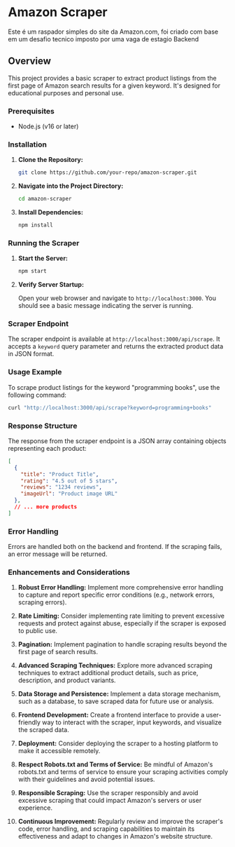 # Amazon Scraper 
Este é um raspador simples do site da Amazon.com, foi criado com base em um desafio tecnico imposto por uma vaga de estagio Backend
## Overview

This project provides a basic scraper to extract product listings from the first page of Amazon search results for a given keyword. It's designed for educational purposes and personal use.

### Prerequisites

- Node.js (v16 or later)

### Installation

1. **Clone the Repository:**

   ```bash
   git clone https://github.com/your-repo/amazon-scraper.git
   ```

2. **Navigate into the Project Directory:**

   ```bash
   cd amazon-scraper
   ```

3. **Install Dependencies:**

   ```bash
   npm install
   ```

### Running the Scraper

1. **Start the Server:**

   ```bash
   npm start
   ```

2. **Verify Server Startup:**

   Open your web browser and navigate to `http://localhost:3000`. You should see a basic message indicating the server is running.

### Scraper Endpoint

The scraper endpoint is available at `http://localhost:3000/api/scrape`. It accepts a `keyword` query parameter and returns the extracted product data in JSON format.

### Usage Example

To scrape product listings for the keyword "programming books", use the following command:

```bash
curl "http://localhost:3000/api/scrape?keyword=programming+books"
```

### Response Structure

The response from the scraper endpoint is a JSON array containing objects representing each product:

```json
[
  {
    "title": "Product Title",
    "rating": "4.5 out of 5 stars",
    "reviews": "1234 reviews",
    "imageUrl": "Product image URL"
  },
  // ... more products
]
```

### Error Handling

Errors are handled both on the backend and frontend. If the scraping fails, an error message will be returned.

### Enhancements and Considerations

1. **Robust Error Handling:** Implement more comprehensive error handling to capture and report specific error conditions (e.g., network errors, scraping errors).

2. **Rate Limiting:** Consider implementing rate limiting to prevent excessive requests and protect against abuse, especially if the scraper is exposed to public use.

3. **Pagination:** Implement pagination to handle scraping results beyond the first page of search results.

4. **Advanced Scraping Techniques:** Explore more advanced scraping techniques to extract additional product details, such as price, description, and product variants.

5. **Data Storage and Persistence:** Implement a data storage mechanism, such as a database, to save scraped data for future use or analysis.

6. **Frontend Development:** Create a frontend interface to provide a user-friendly way to interact with the scraper, input keywords, and visualize the scraped data.

7. **Deployment:** Consider deploying the scraper to a hosting platform to make it accessible remotely.

8. **Respect Robots.txt and Terms of Service:** Be mindful of Amazon's robots.txt and terms of service to ensure your scraping activities comply with their guidelines and avoid potential issues.

9. **Responsible Scraping:** Use the scraper responsibly and avoid excessive scraping that could impact Amazon's servers or user experience.

10. **Continuous Improvement:** Regularly review and improve the scraper's code, error handling, and scraping capabilities to maintain its effectiveness and adapt to changes in Amazon's website structure.
